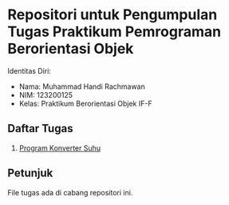 # Repositori untuk Pengumpulan Tugas Praktikum Pemrograman Berorientasi Objek
Identitas Diri:
- Nama: Muhammad Handi Rachmawan
- NIM: 123200125
- Kelas: Praktikum Berorientasi Objek IF-F
## Daftar Tugas
1. [Program Konverter Suhu](https://github.com/handirachmawan/oop-lab-submission/tree/01-konverter-suhu)
## Petunjuk
File tugas ada di cabang repositori ini.
